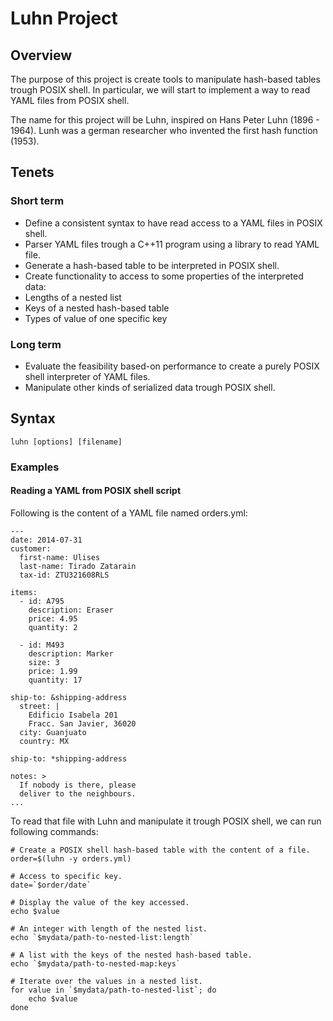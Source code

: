 # Luhn Project

## Overview

The purpose of this project is create tools to manipulate hash-based tables trough POSIX shell. In particular, we will start to implement a way to read YAML files from POSIX shell.

The name for this project will be Luhn, inspired on Hans Peter Luhn (1896 - 1964). Lunh was a german researcher who invented the first hash function (1953).

## Tenets

### Short term

* Define a consistent syntax to have read access to a YAML files in POSIX shell.
* Parser YAML files trough a C++11 program using a library to read YAML file.
* Generate a hash-based table to be interpreted in POSIX shell.
* Create functionality to access to some properties of the interpreted data:
 * Lengths of a nested list
 * Keys of a nested hash-based table
 * Types of value of one specific key

### Long term
* Evaluate the feasibility based-on performance to create a purely POSIX shell interpreter of YAML files.
* Manipulate other kinds of serialized data trough POSIX shell.

## Syntax

```
luhn [options] [filename]
```

### Examples

#### Reading a YAML from POSIX shell script

Following is the content of a YAML file named orders.yml:

```
---
date: 2014-07-31
customer:
  first-name: Ulises
  last-name: Tirado Zatarain
  tax-id: ZTU321608RLS

items:
  - id: A795
    description: Eraser
    price: 4.95
    quantity: 2

  - id: M493
    description: Marker
    size: 3
    price: 1.99
    quantity: 17

ship-to: &shipping-address
  street: |
    Edificio Isabela 201
    Fracc. San Javier, 36020
  city: Guanjuato
  country: MX

ship-to: *shipping-address

notes: >
  If nobody is there, please
  deliver to the neighbours.
...
```

To read that file with Luhn and manipulate it trough POSIX shell, we can run following commands:
```
# Create a POSIX shell hash-based table with the content of a file.
order=$(luhn -y orders.yml)

# Access to specific key.
date=`$order/date`

# Display the value of the key accessed.
echo $value

# An integer with length of the nested list.
echo `$mydata/path-to-nested-list:length`

# A list with the keys of the nested hash-based table.
echo `$mydata/path-to-nested-map:keys`

# Iterate over the values in a nested list.
for value in `$mydata/path-to-nested-list`; do
	echo $value
done
```